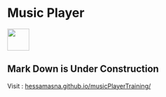 # Music Player 
<img src="https://github.com/hessamasna/musicPlayerTraining/raw/main/img/fav.png" width="50" height="50">

## Mark Down is Under Construction

Visit : [hessamasna.github.io/musicPlayerTraining/](https://hessamasna.github.io/musicPlayerTraining/)
